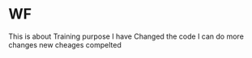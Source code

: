 # WF
This is about Training purpose
I have Changed the code
I can do more changes
new cheages compelted 
